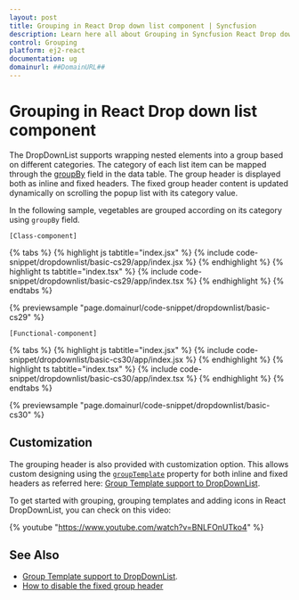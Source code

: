 ```yaml
---
layout: post
title: Grouping in React Drop down list component | Syncfusion
description: Learn here all about Grouping in Syncfusion React Drop down list component of Syncfusion Essential JS 2 and more.
control: Grouping 
platform: ej2-react
documentation: ug
domainurl: ##DomainURL##
---
```


# Grouping in React Drop down list component

The DropDownList supports wrapping nested elements into a group based on different categories. The category of each list item can be mapped through the [groupBy](https://ej2.syncfusion.com/react/documentation/api/drop-down-list/#fields) field in the data table. The group header is displayed both as inline and fixed headers. The fixed group header content
is updated dynamically on scrolling the popup list with its category value.

In the following sample, vegetables are grouped according on its category using `groupBy` field.

`[Class-component]`

{% tabs %}
{% highlight js tabtitle="index.jsx" %}
{% include code-snippet/dropdownlist/basic-cs29/app/index.jsx %}
{% endhighlight %}
{% highlight ts tabtitle="index.tsx" %}
{% include code-snippet/dropdownlist/basic-cs29/app/index.tsx %}
{% endhighlight %}
{% endtabs %}

 {% previewsample "page.domainurl/code-snippet/dropdownlist/basic-cs29" %}

`[Functional-component]`

{% tabs %}
{% highlight js tabtitle="index.jsx" %}
{% include code-snippet/dropdownlist/basic-cs30/app/index.jsx %}
{% endhighlight %}
{% highlight ts tabtitle="index.tsx" %}
{% include code-snippet/dropdownlist/basic-cs30/app/index.tsx %}
{% endhighlight %}
{% endtabs %}

 {% previewsample "page.domainurl/code-snippet/dropdownlist/basic-cs30" %}

## Customization

The grouping header is also provided with customization option. This allows custom designing using the [`groupTemplate`](https://ej2.syncfusion.com/react/documentation/api/drop-down-list/#grouptemplate) property for both inline and fixed headers as referred here: [Group Template support to DropDownList](https://ej2.syncfusion.com/react/documentation/drop-down-list/templates#group-template).

To get started with grouping, grouping templates and adding icons in React DropDownList, you can check on this video:

{% youtube "https://www.youtube.com/watch?v=BNLFOnUTko4" %}

## See Also

* [Group Template support to DropDownList](https://ej2.syncfusion.com/react/documentation/drop-down-list/templates#group-template).
* [How to disable the fixed group header](https://ej2.syncfusion.com/react/documentation/drop-down-list/how-to/group-header)
